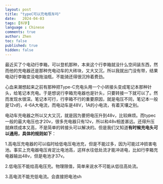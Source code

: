 ```yaml
---
layout: post
title: "typeC可以充电瓶车吗"
date:   2024-04-03
tags: [科学]
language : Chinese
comments: true
author: Zhen
toc: false
published: true
hidden: false
---
```

最近买了个电动行李箱，可以登机那种，本来这个行李箱就没什么空间装东西，然而他的充电器还是那种充电动车的大砖块，又大又沉，所以我就出门没有带，结果电动行李箱变没电拖油瓶，不能骑还得很沉拎着费劲。

心血来潮想起来之前有那种把Type-C充电头用一个小转接头变成笔记本那种针头，给笔记本充电。于是想说行李箱充电器也是针头，只要转接一下就可以了。然而发现水很深。笔记本可行，行李箱不行的重要原因，就是电压不同，笔记本一般是12v的，4-6A大电流，而电动车是48V，1A的小电流，有着天壤之别。

电动车充电器之所以又大又沉，就是因为要把电压升到48v，比较麻烦。而typec一般的最大电压也才20v，很多充电器只有12v，所以和48v相差甚远。还得升压就麻烦成本又高，不是简单的转接头可以解决的。但是我们又知道**有时候充电头可以通用，具体的规则如下**：

1.高电压充电器的可以临时给低电压电池充，但是不能过多，因为可能过冲损害电池。事实上充电器电压肯定比电池高，这样水往低处流才能冲进电，比如行李箱充电器输出48v，但是电池才37v。

2.低电压不能给高电压充。物理限值，简单来说水不可能从低往高处流。

3.高电流不能充低电流。会直接把电池sh
<!--stackedit_data:
eyJoaXN0b3J5IjpbLTgzNTkzMzgyXX0=
-->